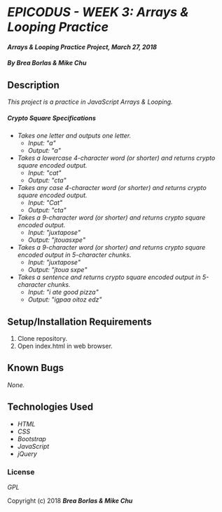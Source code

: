 # _EPICODUS - WEEK 3: Arrays & Looping Practice_

#### _Arrays & Looping Practice Project, March 27, 2018_

#### _By Brea Borlas & Mike Chu_

## Description

_This project is a practice in JavaScript Arrays & Looping._

##### Crypto Square Specifications

* _Takes one letter and outputs one letter._
  * _Input: "a"_
  * _Output: "a"_
* _Takes a lowercase 4-character word (or shorter) and returns crypto square encoded output._
  * _Input: "cat"_
  * _Output: "cta"_
* _Takes any case 4-character word (or shorter) and returns crypto square encoded output._
  * _Input: "Cat"_
  * _Output: "cta"_
* _Takes a 9-character word (or shorter) and returns crypto square encoded output._
  * _Input: "juxtapose"_
  * _Output: "jtouasxpe"_
* _Takes a 9-character word (or shorter) and returns crypto square encoded output in 5-character chunks._
  * _Input: "juxtapose"_
  * _Output: "jtoua sxpe"_
* _Takes a sentence and returns crypto square encoded output in 5-character chunks._
  * _Input: "i ate good pizza"_
  * _Output: "igpaa oitoz edz"_

## Setup/Installation Requirements

1. Clone repository.
2. Open index.html in web browser.

## Known Bugs

_None._

## Technologies Used

* _HTML_
* _CSS_
* _Bootstrap_
* _JavaScript_
* _jQuery_


### License

*GPL*

Copyright (c) 2018 **_Brea Borlas & Mike Chu_**
